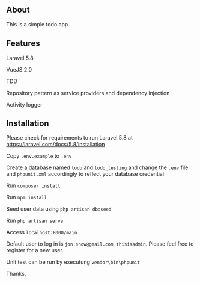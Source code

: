 ## About
This is a simple todo app

## Features
Laravel 5.8

VueJS 2.0

TDD

Repository pattern as service providers and dependency injection

Activity logger

## Installation
Please check for requirements to run Laravel 5.8 at https://laravel.com/docs/5.8/installation

Copy `.env.example` to `.env`

Create a database named `todo` and `todo_testing` and change the `.env` file and `phpunit.xml` accordingly to reflect your database credential

Run `composer install`

Run `npm install`

Seed user data using `php artisan db:seed`

Run `php artisan serve`

Access `localhost:8000/main`

Default user to log in is `jon.snow@gmail.com`, `thisisadmin`. Please feel free to register for a new user.

Unit test can be run by executung `vendor\bin\phpunit`

Thanks,
